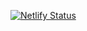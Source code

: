 [![Netlify Status](https://api.netlify.com/api/v1/badges/0c7ee305-250d-4e9a-8e13-c03a4d194986/deploy-status)](https://app.netlify.com/sites/danieledgar/deploys)
